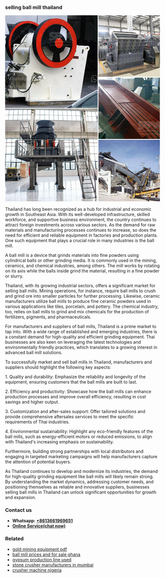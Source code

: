 <h3>selling ball mill thailand</h3><img src='1703042469.jpg' alt=''><p>Thailand has long been recognized as a hub for industrial and economic growth in Southeast Asia. With its well-developed infrastructure, skilled workforce, and supportive business environment, the country continues to attract foreign investments across various sectors. As the demand for raw materials and manufacturing processes continues to increase, so does the need for efficient and reliable equipment in factories and production plants. One such equipment that plays a crucial role in many industries is the ball mill.</p><p>A ball mill is a device that grinds materials into fine powders using cylindrical balls or other grinding media. It is commonly used in the mining, ceramics, and chemical industries, among others. The mill works by rotating on its axis while the balls inside grind the material, resulting in a fine powder or slurry.</p><p>Thailand, with its growing industrial sectors, offers a significant market for selling ball mills. Mining operations, for instance, require ball mills to crush and grind ore into smaller particles for further processing. Likewise, ceramic manufacturers utilize ball mills to produce fine ceramic powders used in various applications like tiles, porcelain, and pottery. The chemical industry, too, relies on ball mills to grind and mix chemicals for the production of fertilizers, pigments, and pharmaceuticals.</p><p>For manufacturers and suppliers of ball mills, Thailand is a prime market to tap into. With a wide range of established and emerging industries, there is a constant demand for high-quality and efficient grinding equipment. Thai businesses are also keen on leveraging the latest technologies and environmentally friendly practices, which translates to a growing interest in advanced ball mill solutions.</p><p>To successfully market and sell ball mills in Thailand, manufacturers and suppliers should highlight the following key aspects:</p><p>1. Quality and durability: Emphasize the reliability and longevity of the equipment, ensuring customers that the ball mills are built to last.</p><p>2. Efficiency and productivity: Showcase how the ball mills can enhance production processes and improve overall efficiency, resulting in cost savings and higher output.</p><p>3. Customization and after-sales support: Offer tailored solutions and provide comprehensive aftersales services to meet the specific requirements of Thai industries.</p><p>4. Environmental sustainability: Highlight any eco-friendly features of the ball mills, such as energy-efficient motors or reduced emissions, to align with Thailand's increasing emphasis on sustainability.</p><p>Furthermore, building strong partnerships with local distributors and engaging in targeted marketing campaigns will help manufacturers capture the attention of potential buyers.</p><p>As Thailand continues to develop and modernize its industries, the demand for high-quality grinding equipment like ball mills will likely remain strong. By understanding the market dynamics, addressing customer needs, and positioning themselves as reliable and innovative suppliers, businesses selling ball mills in Thailand can unlock significant opportunities for growth and expansion.</p><h3>Contact us</h3><ul><li><strong>Whatsapp:&nbsp;<a href="https://wa.me/8613661969651">+8613661969651</a></strong></li><li><a href="https://swt.shibang-china.com/?git&amp;zhl&amp;selling ball mill thailand"><strong>Online Service(chat now)</strong></a></li></ul><h3>Related</h3><ul><li><a href='gold mining equipment pdf.md'>gold mining equipment pdf</a></li><li><a href='ball mill prices and for sale ghana.md'>ball mill prices and for sale ghana</a></li><li><a href='gypsum production line used.md'>gypsum production line used</a></li><li><a href='stone crusher manufacturers in mumbai.md'>stone crusher manufacturers in mumbai</a></li><li><a href='crusher machine nigeria.md'>crusher machine nigeria</a></li></ul>
